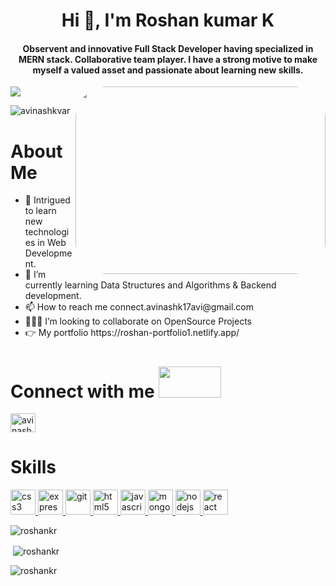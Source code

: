 <img src="https://raw.githubusercontent.com/PolarBearGG/PolarBearGG/master/web-developer.gif" alt="" />
<h1 align="center">Hi 👋, I'm Roshan kumar K</h1>
<h4 align="center">Observent and innovative Full Stack Developer having specialized in MERN stack. Collaborative team player. I have a strong motive to make myself a valued asset and passionate about learning new skills.</h4>
<a align="center" href="https://github.com/shikha-max/readme-typing-svg"><img src="https://readme-typing-svg.herokuapp.com?lines=I'm+Aspiring+MERN+Stack+Developer;%20Enthusiastic%20and%20Motivated;I%20Always%20enjoy%20learning%20new%20things&center=true&width=800&height=60"></a>
<img src="https://cdn.dribbble.com/users/1162077/screenshots/3848914/programmer.gif" alt=""  align="right" width="400px" height="300px" style="border-radius:50px"/>
<p align="left"> <img src="https://komarev.com/ghpvc/?username=avinashkvar&label=Profile%20views&color=0e75b6&style=flat" alt="avinashkvar" /> </p>
<h1>About Me </h1>
 <ul>
  <li>🔭 Intrigued to learn new technologies in Web Development.</li>
  <li>🌱 I’m currently learning Data Structures and Algorithms & Backend development.</li>
  <li>📫 How to reach me connect.avinashk17avi@gmail.com</li>
  <li>👨🏽‍💻 I’m looking to collaborate on OpenSource Projects</li>
  <li>👉 My portfolio https://roshan-portfolio1.netlify.app/</li>
 </ul>


<h1 align="left">Connect with me <img src="https://thumbs.gfycat.com/HeftyGreenAidi-max-1mb.gif" alt="" width=100px height=50px/></h1>
<p align="left">
<a href="https://www.linkedin.com/in/roshan-kumar-831194245/" target="blank"><img align="center" src="https://pngimg.com/uploads/linkedIn/linkedIn_PNG8.png" alt="avinash-k-8691021a8/" height="30" width="40" /></a>


<h1 align="left">Skills</h1>
<p align="left"> <a href="https://www.w3schools.com/css/" target="_blank" rel="noreferrer"> <img src="https://cdn2.iconfinder.com/data/icons/social-icon-3/512/social_style_3_css3-512.png" alt="css3" width="40" height="40"/> </a> <a href="https://expressjs.com" target="_blank" rel="noreferrer"> <img src="https://images.g2crowd.com/uploads/product/image/social_landscape/social_landscape_21a537a2f60ea582bd213cab0722cb1a/express-js.png" alt="express" width="40" height="40"/> </a> <a href="https://git-scm.com/" target="_blank" rel="noreferrer"> <img src="https://www.vectorlogo.zone/logos/git-scm/git-scm-icon.svg" alt="git" width="40" height="40"/> </a> <a href="https://www.w3.org/html/" target="_blank" rel="noreferrer"> <img src="https://logos-download.com/wp-content/uploads/2017/07/HTML5_badge.png" alt="html5" width="40" height="40"/> </a> <a href="https://developer.mozilla.org/en-US/docs/Web/JavaScript" target="_blank" rel="noreferrer"> <img src="https://th.bing.com/th/id/OIP.llJt50vmN4eWbSbf0EyoawHaIZ?pid=ImgDet&rs=1" alt="javascript" width="40" height="40"/> </a>  <a href="https://www.mongodb.com/" target="_blank" rel="noreferrer"> <img src="https://th.bing.com/th/id/R.b60d1de2d7afffc8dff1e1af3572836e?rik=qUfs8kNx%2f4%2begA&riu=http%3a%2f%2fnoticiasseguridad.com%2fnsnews_u%2f2015%2f07%2fMongo-DB.jpg&ehk=iGoro6PMYDcA%2bNxv%2fa76Zf%2b13kiu%2bVHqds9JmwIfUXY%3d&risl=&pid=ImgRaw&r=0&sres=1&sresct=1" alt="mongodb" width="40" height="40"/> </a> <a href="https://nodejs.org" target="_blank" rel="noreferrer"> <img src="https://1.bp.blogspot.com/-sqAjIvOtpXI/XYoCmqOyMwI/AAAAAAAAJig/CowR8wgEauEs-RXN2IPmLYkC7NHoHuA3gCLcBGAsYHQ/s1600/node-js-logo.png" alt="nodejs" width="40" height="40"/> </a> <a href="https://reactjs.org/" target="_blank" rel="noreferrer"> <img src="https://upload.wikimedia.org/wikipedia/commons/thumb/a/a7/React-icon.svg/1200px-React-icon.svg.png" alt="react" width="40" height="40"/> </a> </p>

<p><img align="middle" src="https://github-readme-stats.vercel.app/api/top-langs?username=roshanrocked&show_icons=true&locale=en&layout=compact" alt="roshankr" "/></p>

<p>&nbsp;<img align="center" src="https://github-readme-stats.vercel.app/api?username=roshanrocked&show_icons=true&locale=en" alt="roshankr" /></p>

<p><img align="center" src="https://github-readme-streak-stats.herokuapp.com/?user=roshanrocked&" alt="roshankr" /></p>

